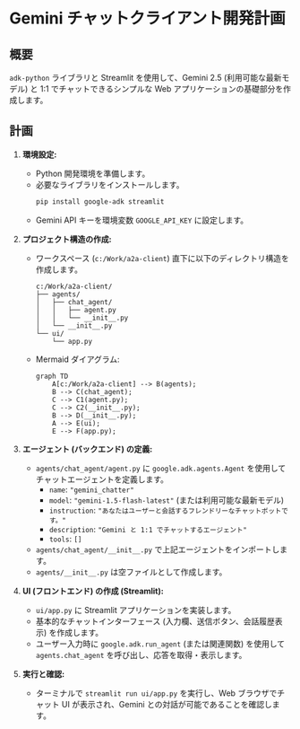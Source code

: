 # Gemini チャットクライアント開発計画

## 概要

`adk-python` ライブラリと Streamlit を使用して、Gemini 2.5 (利用可能な最新モデル) と 1:1 でチャットできるシンプルな Web アプリケーションの基礎部分を作成します。

## 計画

1.  **環境設定:**
    *   Python 開発環境を準備します。
    *   必要なライブラリをインストールします。
        ```bash
        pip install google-adk streamlit
        ```
    *   Gemini API キーを環境変数 `GOOGLE_API_KEY` に設定します。

2.  **プロジェクト構造の作成:**
    *   ワークスペース (`c:/Work/a2a-client`) 直下に以下のディレクトリ構造を作成します。
        ```
        c:/Work/a2a-client/
        ├── agents/
        │   ├── chat_agent/
        │   │   ├── agent.py
        │   │   └── __init__.py
        │   └── __init__.py
        └── ui/
            └── app.py
        ```
    *   Mermaid ダイアグラム:
        ```mermaid
        graph TD
            A[c:/Work/a2a-client] --> B(agents);
            B --> C(chat_agent);
            C --> C1(agent.py);
            C --> C2(__init__.py);
            B --> D(__init__.py);
            A --> E(ui);
            E --> F(app.py);
        ```

3.  **エージェント (バックエンド) の定義:**
    *   `agents/chat_agent/agent.py` に `google.adk.agents.Agent` を使用してチャットエージェントを定義します。
        *   `name`: `"gemini_chatter"`
        *   `model`: `"gemini-1.5-flash-latest"` (または利用可能な最新モデル)
        *   `instruction`: `"あなたはユーザーと会話するフレンドリーなチャットボットです。"`
        *   `description`: `"Gemini と 1:1 でチャットするエージェント"`
        *   `tools`: `[]`
    *   `agents/chat_agent/__init__.py` で上記エージェントをインポートします。
    *   `agents/__init__.py` は空ファイルとして作成します。

4.  **UI (フロントエンド) の作成 (Streamlit):**
    *   `ui/app.py` に Streamlit アプリケーションを実装します。
    *   基本的なチャットインターフェース (入力欄、送信ボタン、会話履歴表示) を作成します。
    *   ユーザー入力時に `google.adk.run_agent` (または関連関数) を使用して `agents.chat_agent` を呼び出し、応答を取得・表示します。

5.  **実行と確認:**
    *   ターミナルで `streamlit run ui/app.py` を実行し、Web ブラウザでチャット UI が表示され、Gemini との対話が可能であることを確認します。